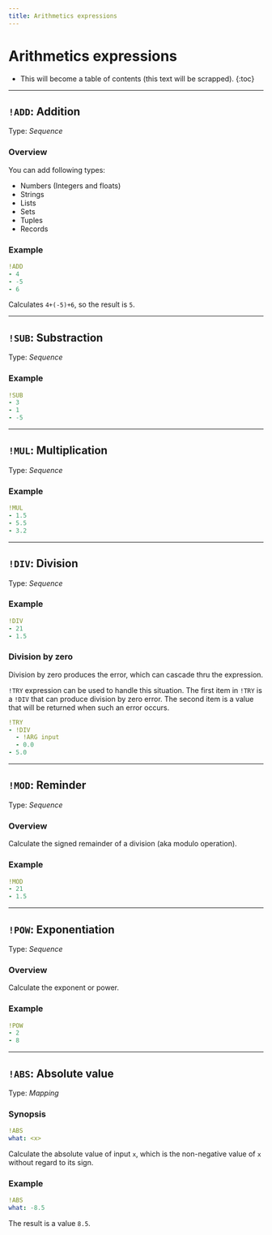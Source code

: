 ```yaml
---
title: Arithmetics expressions
---
```


# Arithmetics expressions

* This will become a table of contents (this text will be scrapped).
{:toc}

---

## `!ADD`: Addition 

Type: _Sequence_

### Overview

You can add following types:

 * Numbers (Integers and floats)
 * Strings
 * Lists
 * Sets
 * Tuples
 * Records

### Example

```yaml
!ADD
- 4
- -5
- 6
```

Calculates `4+(-5)+6`, so the result is `5`.

---

## `!SUB`: Substraction 

Type: _Sequence_

### Example

```yaml
!SUB
- 3
- 1
- -5
```

---


## `!MUL`: Multiplication 

Type: _Sequence_

### Example

```yaml
!MUL
- 1.5
- 5.5
- 3.2
```

---

## `!DIV`: Division 

Type: _Sequence_

### Example

```yaml
!DIV
- 21
- 1.5
```


### Division by zero

Division by zero produces the error, which can cascade thru the expression.

`!TRY` expression can be used to handle this situation.
The first item in `!TRY` is a `!DIV` that can produce division by zero error.
The second item is a value that will be returned when such an error occurs.

```yaml
!TRY
- !DIV
  - !ARG input
  - 0.0
- 5.0
```


---

## `!MOD`: Reminder 

Type: _Sequence_

### Overview

Calculate the signed remainder of a division (aka modulo operation).

### Example

```yaml
!MOD
- 21
- 1.5
```

---

## `!POW`: Exponentiation 

Type: _Sequence_

### Overview

Calculate the exponent or power.

### Example

```yaml
!POW
- 2
- 8
```

---

## `!ABS`: Absolute value

Type: _Mapping_

### Synopsis

```yaml
!ABS
what: <x>
```

Calculate the absolute value of input `x`, which is the non-negative value of  `x` without regard to its sign.

### Example

```yaml
!ABS
what: -8.5
```

The result is a value `8.5`.
